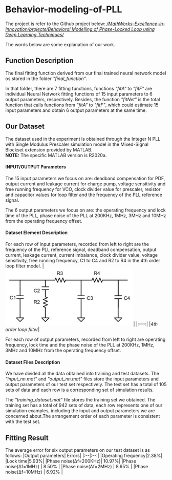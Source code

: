 # Behavior-modeling-of-PLL
The project is refer to the Github project below:
[<i>/MathWorks-Excellence-in-Innovation/projects/Behavioral Modelling of Phase-Locked Loop using Deep Learning Techniques/</i>](https://github.com/mathworks/MathWorks-Excellence-in-Innovation/tree/main/projects/Behavioral%20Modelling%20of%20Phase-Locked%20Loop%20using%20Deep%20Learning%20Techniques)

The words below are some explanation of our work.


## Function Description
The final fitting function derived from our final trained neural network model os stored in the folder <i>"final_function"</i>.

In that folder, there are 7 fitting functions, functions <i>"fitA"</i> to <i>"fitF"</i> are individual Neural Network fitting functions of 15 input parameters to 6 output parameters, respectively. Besides, the function <i>"fitNet"</i> is the total function that calls functions from <i>"fitA"</i> to <i>"fitF"</i>, which could estimate 15 input parameters and obtain 6 output parameters at the same time.

## Our Dataset
The dataset used in the experiment is obtained through the Integer N PLL with Single Modulus Prescaler simulation model in the Mixed-Signal Blockset extension provided by MATLAB. 
<br> **NOTE:** The specific MATLAB version is R2020a.

#### INPUT/OUTPUT Parameters
The 15 input parameters we focus on are: deadband compensation for PDF, output current and leakage current for charge pump, voltage sensitivity and free running frequency for VCO, clock divider value for prescaler, resistor and capacitor values for loop filter and the frequency of the PLL reference signal. 

The 6 output parameters we focus on are: the operating frequency and lock time of the PLL, phase noise of the PLL at 200KHz, 1MHz, 3MHz and 10MHz from the operating frequency offset.

#### Dataset Element Description
For each row of input parameters, recorded from left to right are the frequency of the PLL reference signal, deadband compensation, output current, leakage current, current imbalance, clock divider value, voltage sensitivity, free running frequency, C1 to C4 and R2 to R4 in the 4th order loop filter model. 
|![Loop Filter](loopfilter.JPG)|
|:---:|
|*4th order loop filter*|

For each row of output parameters, recorded from left to right are operating frequency, lock time and the phase noise of the PLL at 200KHz, 1MHz, 3MHz and 10MHz from the operating frequency offset. 

#### Dataset Files Description

We have divided all the data obtained into training and test datasets. The <i>"input_nn.mat"</i> and <i>"output_nn.mat"</i> files store the input parameters and output parameters of our test set respectively. The test set has a total of 105 sets of data and each row is a corresponding set of simulation results. 

The <i>"training_dataset.mat"</i> file stores the training set we obtained. The training set has a total of 942 sets of data, each row represents one of our simulation examples, including the input and output parameters we are concerned about.The arrangement order of each parameter is consistent with the test set. 

## Fitting Result
The average error for six output parameters on our test dataset is as follows:
|Output parameters| Errors|
|:--|:--:|
|Operating frequency|2.38%|
|Lock time|5.93%|
|Phase noise(Δf=200KHz)|  10.97%|
|Phase noise(Δf=1MHz)  |  8.50% |
|Phase noise(Δf=2MHz)  |  8.65% |
|Phase noise(Δf=10MHz) |  6.92% |


